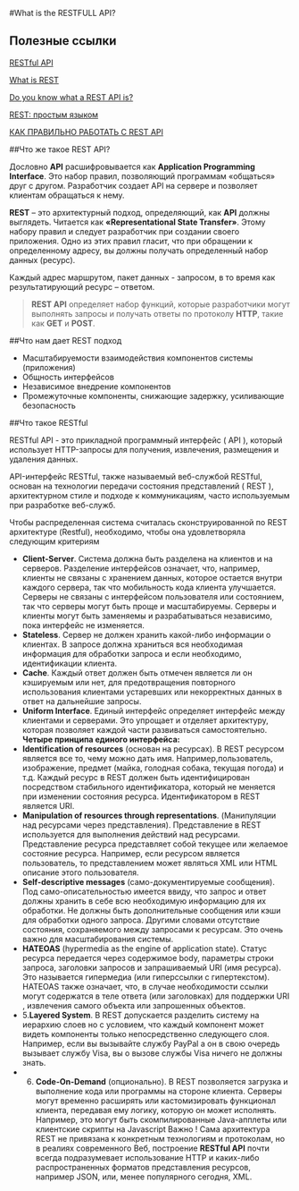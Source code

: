 #What is the RESTFULL API?

## Полезные ссылки 
[RESTful API](https://searchapparchitecture.techtarget.com/definition/RESTful-API)

[What is REST](https://restfulapi.net/)

[Do you know what a REST API is?](https://www.sitepoint.com/developers-rest-api/)

[REST: простым языком](https://medium.com/@andr.ivas12/rest-%D0%BF%D1%80%D0%BE%D1%81%D1%82%D1%8B%D0%BC-%D1%8F%D0%B7%D1%8B%D0%BA%D0%BE%D0%BC-90a0bca0bc78)

[КАК ПРАВИЛЬНО РАБОТАТЬ С REST API](https://itvdn.com/ru/blog/article/rest-api-18)


##Что же такое REST API?

Дословно **API** расшифровывается как **Application Programming Interface**. Это набор правил, позволяющий программам «общаться» друг с другом. Разработчик создает API на сервере и позволяет клиентам обращаться к нему.

**REST** – это архитектурный подход, определяющий, как **API** должны выглядеть. Читается как **«Representational State Transfer»**. Этому набору правил и следует разработчик при создании своего приложения. Одно из этих правил гласит, что при обращении к определенному адресу, вы должны получать определенный набор данных (ресурс).

Каждый адрес маршрутом, пакет данных - запросом, в то время как результатирующий ресурс – ответом.

> **REST API** определяет набор функций, которые разработчики могут выполнять запросы и получать ответы по протоколу **HTTP**, такие как **GET** и **POST**.

##Что нам дает REST подход

- Масштабируемости взаимодействия компонентов системы (приложения)
- Общность интерфейсов
- Независимое внедрение компонентов
- Промежуточные компоненты, снижающие задержку, усиливающие безопасность

##Что такое RESTful

RESTful API - это прикладной программный интерфейс ( API ), который использует HTTP-запросы для получения, извлечения, размещения и удаления данных.

API-интерфейс RESTful, также называемый веб-службой RESTful, основан на технологии передачи состояния представлений ( REST ), архитектурном стиле и подходе к коммуникациям, часто используемым при разработке веб-служб.


Чтобы распределенная система считалась сконструированной по REST архитектуре (Restful), необходимо, чтобы она удовлетворяла следующим критериям

- **Client-Server**. Система должна быть разделена на клиентов и на серверов. Разделение интерфейсов означает, что, например, клиенты не связаны с хранением данных, которое остается внутри каждого сервера, так что мобильность кода клиента улучшается. Серверы не связаны с интерфейсом пользователя или состоянием, так что серверы могут быть проще и масштабируемы. Серверы и клиенты могут быть заменяемы и разрабатываться независимо, пока интерфейс не изменяется.
- **Stateless**. Сервер не должен хранить какой-либо информации о клиентах. В запросе должна храниться вся необходимая информация для обработки запроса и если необходимо, идентификации клиента.
- **Cache**․ Каждый ответ должен быть отмечен является ли он кэшируемым или нет, для предотвращения повторного использования клиентами устаревших или некорректных данных в ответ на дальнейшие запросы.
- **Uniform Interface**. Единый интерфейс определяет интерфейс между клиентами и серверами. Это упрощает и отделяет архитектуру, которая позволяет каждой части развиваться самостоятельно.
**Четыре принципа единого интерфейса:**
- **Identification of resources** (основан на ресурсах). В REST ресурсом является все то, чему можно дать имя. Например,пользователь, изображение, предмет (майка, голодная собака, текущая погода) и т.д. Каждый ресурс в REST должен быть идентифицирован посредством стабильного идентификатора, который не меняется при изменении состояния ресурса. Идентификатором в REST является URI.
- **Manipulation of resources through representations**. (Манипуляции над ресурсами через представления). Представление в REST используется для выполнения действий над ресурсами. Представление ресурса представляет собой текущее или желаемое состояние ресурса. Например, если ресурсом является пользователь, то представлением может являться XML или HTML описание этого пользователя.
- **Self-descriptive messages** (само-документируемые сообщения). Под само-описательностью имеется ввиду, что запрос и ответ должны хранить в себе всю необходимую информацию для их обработки. Не должны быть дополнительные сообщения или кэши для обработки одного запроса. Другими словами отсутствие состояния, сохраняемого между запросами к ресурсам. Это очень важно для масштабирования системы.
- **HATEOAS** (hypermedia as the engine of application state). Статус ресурса передается через содержимое body, параметры строки запроса, заголовки запросов и запрашиваемый URI (имя ресурса). Это называется гипермедиа (или гиперссылки с гипертекстом). HATEOAS также означает, что, в случае необходимости ссылки могут содержатся в теле ответа (или заголовках) для поддержки URI , извлечения самого объекта или запрошенных объектов.
- 5.**Layered System**. В REST допускается разделить систему на иерархию слоев но с условием, что каждый компонент может видеть компоненты только непосредственно следующего слоя. Например, если вы вызывайте службу PayPal а он в свою очередь вызывает службу Visa, вы о вызове службы Visa ничего не должны знать.
- 6. **Code-On-Demand** (опционально). В REST позволяется загрузка и выполнение кода или программы на стороне клиента.
Серверы могут временно расширять или кастомизировать функционал клиента, передавая ему логику, которую он может исполнять. Например, это могут быть скомпилированные Java-апплеты или клиентские скрипты на Javascript
Важно ! Сама архитектура REST не привязана к конкретным технологиям и протоколам, но в реалиях современного Веб, построение **RESTful API** почти всегда подразумевает использование HTTP и каких-либо распространенных форматов представления ресурсов, например JSON, или, менее популярного сегодня, XML.

